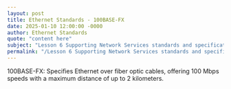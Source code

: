 ```yaml
---
layout: post
title: Ethernet Standards - 100BASE-FX
date: 2025-01-10 12:00:00 -0000
author: Ethernet Standards
quote: "content here"
subject: "Lesson 6 Supporting Network Services standards and specifications"
permalink: "/Lesson 6 Supporting Network Services standards and specifications/Ethernet Standards/Ethernet Standards - 100BASE-FX"
---
```


100BASE-FX: Specifies Ethernet over fiber optic cables, offering 100 Mbps speeds with a maximum distance of up to 2 kilometers.
